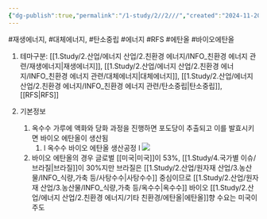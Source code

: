 ```yaml
---
{"dg-publish":true,"permalink":"/1-study/2//2///","created":"2024-11-20T21:02:28.575+09:00","updated":"2025-06-03T20:07:21.104+09:00"}
---
```


#재생에너지, #대체에너지, #탄소중립 #에너지 #RFS #에탄올 #바이오에탄올 



1. 테마구분: [[1.Study/2.산업/에너지 산업/2.친환경 에너지/INFO_친환경 에너지 관련/재생에너지\|재생에너지]], [[1.Study/2.산업/에너지 산업/2.친환경 에너지/INFO_친환경 에너지 관련/대체에너지\|대체에너지]], [[1.Study/2.산업/에너지 산업/2.친환경 에너지/INFO_친환경 에너지 관련/탄소중립\|탄소중립]], [[RFS\|RFS]]

1. 기본정보
	1. 옥수수 가루에 액화와 당화 과정을 진행하면 포도당이 추출되고 이를 발효시키면 바이오 에탄올이 생산됨
		1. l 옥수수 바이오 에탄올 생산공정 l ![](https://i.imgur.com/VyxVwBT.png)
	2. 바이오 에탄올의 경우 글로벌 [[미국\|미국]]이 53%, [[1.Study/4.국가별 이슈/브라질\|브라질]]이 30%지만 브라질은 [[1.Study/2.산업/원자재 산업/3.농산물/INFO_식량,가축 등/사탕수수\|사탕수수]] 중심이므로 [[1.Study/2.산업/원자재 산업/3.농산물/INFO_식량,가축 등/옥수수\|옥수수]] 바이오 [[1.Study/2.산업/에너지 산업/2.친환경 에너지/기타 친환경/에탄올\|에탄올]]향 수요는 미국이 주도